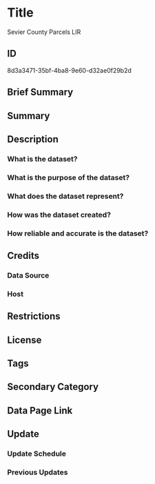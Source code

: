 # Title

Sevier County Parcels LIR

## ID

8d3a3471-35bf-4ba8-9e60-d32ae0f29b2d

## Brief Summary

## Summary

## Description

### What is the dataset?

### What is the purpose of the dataset?

### What does the dataset represent?

### How was the dataset created?

### How reliable and accurate is the dataset?

## Credits

### Data Source

### Host

## Restrictions

## License

## Tags

## Secondary Category

## Data Page Link

## Update

### Update Schedule

### Previous Updates
